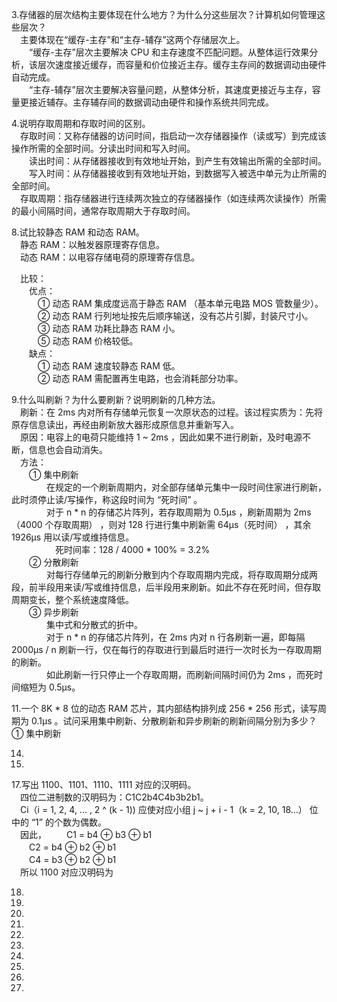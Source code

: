 3.存储器的层次结构主要体现在什么地方？为什么分这些层次？计算机如何管理这些层次？  
　主要体现在“缓存-主存”和“主存-辅存”这两个存储层次上。  
　　“缓存-主存”层次主要解决 CPU 和主存速度不匹配问题。从整体运行效果分析，该层次速度接近缓存，而容量和价位接近主存。缓存主存间的数据调动由硬件自动完成。  
　　“主存-辅存”层次主要解决容量问题，从整体分析，其速度更接近与主存，容量更接近辅存。主存辅存间的数据调动由硬件和操作系统共同完成。  
  
  
4.说明存取周期和存取时间的区别。  
　存取时间：又称存储器的访问时间，指启动一次存储器操作（读或写）到完成该操作所需的全部时间。分读出时间和写入时间。  
　　读出时间：从存储器接收到有效地址开始，到产生有效输出所需的全部时间。  
　　写入时间：从存储器接收到有效地址开始，到数据写入被选中单元为止所需的全部时间。  
　存取周期：指存储器进行连续两次独立的存储器操作（如连续两次读操作）所需的最小间隔时间，通常存取周期大于存取时间。  


8.试比较静态 RAM 和动态 RAM。  
　静态 RAM：以触发器原理寄存信息。  
　动态 RAM：以电容存储电荷的原理寄存信息。  

　比较：  
　　优点：  
　　　① 动态 RAM 集成度远高于静态 RAM （基本单元电路 MOS 管数量少）。  
　　　② 动态 RAM 行列地址按先后顺序输送，没有芯片引脚，封装尺寸小。  
　　　③ 动态 RAM 功耗比静态  RAM 小。  
　　　⑤ 动态 RAM 价格较低。  
　　缺点：  
　　　① 动态 RAM 速度较静态  RAM 低。   
　　　② 动态 RAM 需配置再生电路，也会消耗部分功率。  


9.什么叫刷新？为什么要刷新？说明刷新的几种方法。  
　刷新：在 2ms 内对所有存储单元恢复一次原状态的过程。该过程实质为：先将原存信息读出，再经由刷新放大器形成原信息并重新写入。  
　原因：电容上的电荷只能维持 1 ~ 2ms ，因此如果不进行刷新，及时电源不断，信息也会自动消失。  
　方法：  
　　① 集中刷新  
　　　　在规定的一个刷新周期内，对全部存储单元集中一段时间住家进行刷新，此时须停止读/写操作，称这段时间为 “死时间” 。  
　　　　对于 n * n 的存储芯片阵列，若存取周期为 0.5μs ，刷新周期为 2ms（4000 个存取周期） ，则对 128 行进行集中刷新需 64μs（死时间） ，其余 1926μs 用以读/写或维持信息。  
　　　　　死时间率：128 / 4000 * 100% = 3.2%  
　　② 分散刷新  
　　　　对每行存储单元的刷新分散到内个存取周期内完成，将存取周期分成两段，前半段用来读/写或维持信息，后半段用来刷新。如此不存在死时间，但存取周期变长，整个系统速度降低。  
　　③ 异步刷新  
　　　　集中式和分散式的折中。  
　　　　对于 n * n 的存储芯片阵列，在 2ms 内对 n 行各刷新一遍，即每隔 2000μs / n 刷新一行，仅在每行的存取进行到最后时进行一次时长为一存取周期的刷新。  
　　　　如此刷新一行只停止一个存取周期，而刷新间隔时间仍为 2ms ，而死时间缩短为 0.5μs。  


11.一个 8K * 8 位的动态 RAM 芯片，其内部结构排列成 256 * 256 形式，读写周期为 0.1μs 。试问采用集中刷新、分散刷新和异步刷新的刷新间隔分别为多少？  
① 集中刷新  



14.  

15.  

17.写出 1100、1101、1110、1111 对应的汉明码。  
　四位二进制数的汉明码为：C1C2b4C4b3b2b1。  
　Ci（i = 1, 2, 4, ... , 2 ^ (k - 1)) 应使对应小组 j ~ j + i - 1（k = 2, 10, 18...） 位中的 “1” 的个数为偶数。  
　因此，
　　C1 = b4 ⊕ b3 ⊕ b1  
　　C2 = b4 ⊕ b2 ⊕ b1  
　　C4 = b3 ⊕ b2 ⊕ b1  
　所以 1100 对应汉明码为  

18.  

20.  

24.  

28.  

30.  

35.  

38.  

39.  

41.  

42.  

